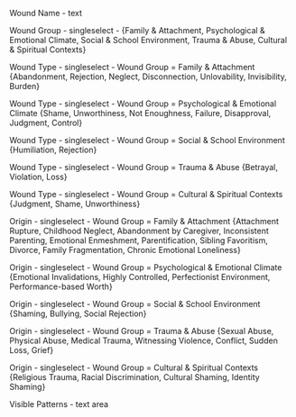 Wound Name - text

Wound Group - singleselect - {Family & Attachment, Psychological & Emotional Climate, Social & School Environment, Trauma & Abuse, Cultural & Spiritual Contexts}

Wound Type - singleselect - Wound Group = Family & Attachment {Abandonment, Rejection, Neglect, Disconnection, Unlovability, Invisibility, Burden}

Wound Type - singleselect - Wound Group = Psychological & Emotional Climate {Shame, Unworthiness, Not Enoughness, Failure, Disapproval, Judgment, Control}

Wound Type - singleselect - Wound Group = Social & School Environment {Humiliation, Rejection}

Wound Type - singleselect - Wound Group = Trauma & Abuse {Betrayal, Violation, Loss}

Wound Type - singleselect - Wound Group = Cultural & Spiritual Contexts {Judgment, Shame, Unworthiness}

Origin - singleselect - Wound Group = Family & Attachment {Attachment Rupture, Childhood Neglect, Abandonment by Caregiver, Inconsistent Parenting, Emotional Enmeshment, Parentification, Sibling Favoritism, Divorce, Family Fragmentation, Chronic Emotional Loneliness}

Origin - singleselect - Wound Group = Psychological & Emotional Climate {Emotional Invalidations, Highly Controlled, Perfectionist Environment, Performance-based Worth}

Origin - singleselect - Wound Group = Social & School Environment {Shaming, Bullying, Social Rejection}

Origin - singleselect - Wound Group = Trauma & Abuse {Sexual Abuse, Physical Abuse, Medical Trauma, Witnessing Violence, Conflict, Sudden Loss, Grief}

Origin - singleselect - Wound Group = Cultural & Spiritual Contexts {Religious Trauma, Racial Discrimination, Cultural Shaming, Identity Shaming}

Visible Patterns - text area